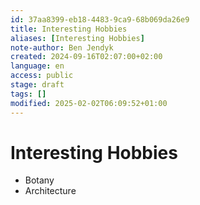 ```yaml
---
id: 37aa8399-eb18-4483-9ca9-68b069da26e9
title: Interesting Hobbies
aliases: [Interesting Hobbies]
note-author: Ben Jendyk
created: 2024-09-16T02:07:00+02:00
language: en
access: public
stage: draft
tags: []
modified: 2025-02-02T06:09:52+01:00
---
```


# Interesting Hobbies

- Botany
- Architecture
